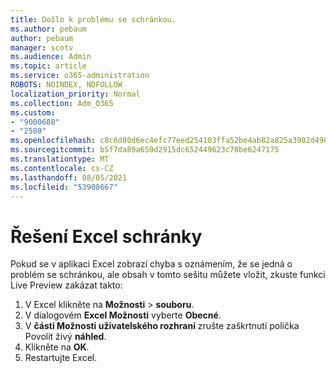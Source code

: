 ```yaml
---
title: Došlo k problému se schránkou.
ms.author: pebaum
author: pebaum
manager: scotv
ms.audience: Admin
ms.topic: article
ms.service: o365-administration
ROBOTS: NOINDEX, NOFOLLOW
localization_priority: Normal
ms.collection: Adm_O365
ms.custom:
- "9000688"
- "2580"
ms.openlocfilehash: c8c6d80d6ec4efc77eed254103ffa52be4ab82a825a3902d490f7059708e76e8
ms.sourcegitcommit: b5f7da89a650d2915dc652449623c78be6247175
ms.translationtype: MT
ms.contentlocale: cs-CZ
ms.lasthandoff: 08/05/2021
ms.locfileid: "53908667"
---
```

# <a name="resolving-excel-clipboard-error"></a>Řešení Excel schránky

Pokud se v aplikaci Excel zobrazí chyba s oznámením, že se jedná o problém se schránkou, ale obsah v tomto sešitu můžete vložit, zkuste funkci Live Preview zakázat takto:

1. V Excel klikněte na **Možnosti**  >  **souboru**.
3. V dialogovém **Excel Možnosti** vyberte **Obecné**.
4. V **části Možnosti uživatelského rozhraní** zrušte zaškrtnutí políčka Povolit živý **náhled**.
5. Klikněte na **OK**.
6. Restartujte Excel.
